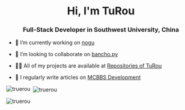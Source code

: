 <h1 align="center">Hi, I'm TuRou</h1>
<h3 align="center">Full-Stack Developer in Southwest University, China</h3>

- 🔭 I’m currently working on [nogu](https://github.com/TrueRou/nogu)

- 👯 I’m looking to collaborate on [bancho.py](https://github.com/ppy-sb/bancho.py)

- 👨‍💻 All of my projects are available at [Repositories of TuRou](https://github.com/TrueRou?tab=repositories)

- 📝 I regularly write articles on [MCBBS Development](https://www.mcbbs.net/home.php?mod=space&uid=594622&do=thread&view=me&from=space)

<p><img align="left" src="https://github-readme-stats.vercel.app/api/top-langs?username=truerou&show_icons=true&locale=en&layout=compact" alt="truerou" /></p>

<p>&nbsp;<img align="center" src="https://github-readme-stats.vercel.app/api?username=truerou&show_icons=true&locale=en" alt="truerou" /></p>

<p><img align="center" src="https://github-readme-streak-stats.herokuapp.com/?user=truerou&" alt="truerou" /></p>

